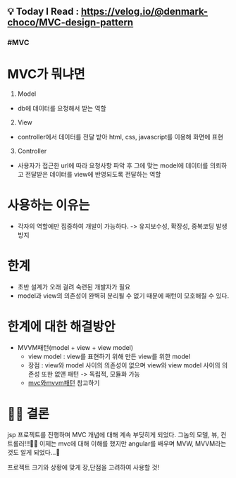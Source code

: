 ## 💡 Today I Read : https://velog.io/@denmark-choco/MVC-design-pattern

### #MVC

# MVC가 뭐냐면
1. Model
- db에 데이터를 요청해서 받는 역할
2. View
- controller에서 데이터를 전달 받아 html, css, javascript를 이용해 화면에 표현
3. Controller
- 사용자가 접근한 url에 따라 요청사항 파악 후 그에 맞는 model에 데이터를 의뢰하고
전달받은 데이터를 view에 반영되도록 전달하는 역할

# 사용하는 이유는
- 각자의 역할에만 집중하여 개발이 가능하다. -> 유지보수성, 확장성, 중복코딩 발생 방지

# 한계
- 초반 설계가 오래 걸려 숙련된 개발자가 필요
- model과 view의 의존성이 완벽히 분리될 수 없기 때문에 패턴이 모호해질 수 있다.

# 한계에 대한 해결방안
- MVVM패턴(model + view + view model)
    - view model : view를 표현하기 위해 만든 view를 위한 model
    - 장점 : view와 model 사이의 의존성이 없으며 view와 view model 사이의 의존성 또한 없앤 패턴 -> 독립적, 모듈화 가능
    - [mvc와mvvm패턴](https://beomy.tistory.com/43) 참고하기

# 👩‍⚖️ 결론
jsp 프로젝트를 진행하며 MVC 개념에 대해 계속 부딪히게 되었다. 그놈의 모델, 뷰, 컨트롤러!!!🤦‍♀️
이제는 mvc에 대해 이해를 했지만 angular를 배우며 MVW, MVVM라는 것도 알게 되었다...🤯

프로젝트 크기와 상황에 맞게 장,단점을 고려하여 사용할 것!